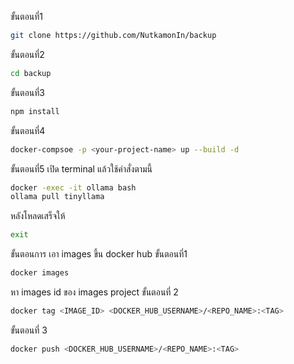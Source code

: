 ขั้นตอนที่1
```sh
git clone https://github.com/NutkamonIn/backup
```
ขั้นตอนที่2
```sh
cd backup
```
ขั้นตอนที่3
```sh
npm install
```
ขั้นตอนที่4
```sh
docker-compsoe -p <your-project-name> up --build -d
```
ขั้นตอนที่5
เปิด terminal แล้วใช้คำสั่งตามนี้
```sh
docker -exec -it ollama bash
ollama pull tinyllama
```
หลังโหลดเสร็จให้
```sh
exit
```
ขั้นตอนการ เอา images ขึ้น docker hub
ขั้นตอนที่1
```sh
docker images
```
หา images id ของ images project
ขั้นตอนที่ 2
```sh
docker tag <IMAGE_ID> <DOCKER_HUB_USERNAME>/<REPO_NAME>:<TAG>
```
ขั้นตอนที่ 3
```sh
docker push <DOCKER_HUB_USERNAME>/<REPO_NAME>:<TAG>
```
